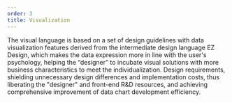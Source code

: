 ```yaml
---
order: 3
title: Visualization
---
```


The visual language is based on a set of design guidelines with data visualization features derived from the intermediate design language EZ Design, which makes the data expression more in line with the user's psychology, helping the “designer” to incubate visual solutions with more business characteristics to meet the individualization. Design requirements, shielding unnecessary design differences and implementation costs, thus liberating the "designer" and front-end R&D resources, and achieving comprehensive improvement of data chart development efficiency.